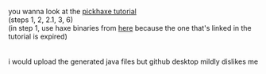 you wanna look at the [pickhaxe tutorial](https://github.com/EliteMasterEric/PickHaxe/wiki/Tutorial:-Your-First-Mod/)<br>
(steps 1, 2, 2.1, 3, 6)<br>
(in step 1, use haxe binaries from [here](https://github.com/HaxeFoundation/haxe/actions/runs/10197805242) because the one that's linked in the tutorial is expired)
<br><br><br>
i would upload the generated java files but github desktop mildly dislikes me

